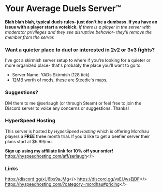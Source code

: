 # Your Average Duels Server™

**Blah blah blah, typical duels rules- just don't be a dumbass. If you have an issue with a player start a votekick.**
*If there is a player in the server with moderator privileges and they see disruptive behavior- they'll remove the member from the server.*

### Want a quieter place to duel or interested in 2v2 or 3v3 fights?
I've got a skirmish server setup to where if you're looking for a quieter or more organized place- that's probably the place you'll want to go to.
- Server Name: YADs Skirmish (128 tick)
- 12MB worth of mods, these are Steedie's maps.

### Suggestions?
DM them to me @serlaugh (or through Steam) or feel free to join the Discord server to voice any concerns or suggestions. Thanks!

### HyperSpeed Hosting
This server is hosted by *HyperSpeed Hosting* which is offering Mordhau players a **FREE** three month trial. If you'd like to get a beefier server their plans start at $6.99/mo.

**Sign up using my affiliate link for 10% off your order!** <a id="HyperSpeed Affiliate Link">https://hyspeedhosting.com/aff/serlaugh</>

### Links
<a id="YADs Discord">https://discord.gg/xU6bs9aJMg</>
<a id="HyperSpeed Hosting Discord">https://discord.gg/vsEUwsEjDF</>
<a id="HyperSpeed Hosting Website">https://hyspeedhosting.com/?category=mordhau#pricing</>
